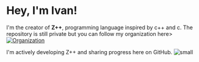 # Hey, I'm Ivan!

I'm the creator of **Z++**, programming language inspired by c++ and c.
The repository is still private but you can follow my organization here> [![Organization](https://img.shields.io/badge/Organization-zpp--lang-blue?style=for-the-badge&logo=github)](https://github.com/zpp-lang)

I'm actively developing Z++ and sharing progress here on GitHub.
                                                   ![small](https://github.com/user-attachments/assets/cb71ebf1-42c2-4fc5-af6b-a586a7e63b73)
  
